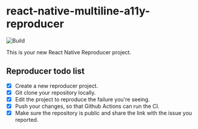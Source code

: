 # react-native-multiline-a11y-reproducer

![Build](https://github.com/srrmstk/react-native-multiline-a11y-reproducer/workflows/Pre%20Merge%20Checks/badge.svg)

This is your new React Native Reproducer project.

## Reproducer todo list

- [x] Create a new reproducer project.
- [x] Git clone your repository locally.
- [x] Edit the project to reproduce the failure you're seeing.
- [x] Push your changes, so that Github Actions can run the CI.
- [x] Make sure the repository is public and share the link with the issue you reported.
